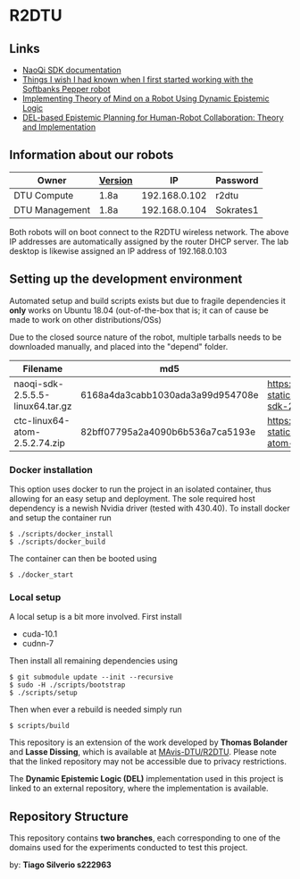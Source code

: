 # R2DTU

## Links

- [NaoQi SDK documentation](http://doc.aldebaran.com/2-5/index_dev_guide.html)
- [Things I wish I had known when I first started working with the Softbanks Pepper robot](https://github.com/MAvis-DTU/R2DTU)
- [Implementing Theory of Mind on a Robot Using Dynamic Epistemic Logic](https://doi.org/10.24963/ijcai.2020/224)
- [DEL-based Epistemic Planning for Human-Robot Collaboration: Theory and Implementation](http://www.imm.dtu.dk/~tobo/main_kr21.pdf)

## Information about our robots

Owner | [Version](http://doc.aldebaran.com/2-5/family/pepper_technical/pepper_versions.html) | IP | Password
--- | --- | --- | ---
DTU Compute | 1.8a | 192.168.0.102 | r2dtu
DTU Management | 1.8a | 192.168.0.104 | Sokrates1

Both robots will on boot connect to the R2DTU wireless network. The above IP addresses are automatically assigned by the router DHCP server.
The lab desktop is likewise assigned an IP address of 192.168.0.103

## Setting up the development environment

Automated setup and build scripts exists but due to fragile dependencies it __only__ works on Ubuntu 18.04 (out-of-the-box that is; it can of cause be made to work on other distributions/OSs)

Due to the closed source nature of the robot, multiple tarballs needs to
be downloaded manually, and placed into the "depend" folder.

Filename | md5 | link
--- | --- | ---
naoqi-sdk-2.5.5.5-linux64.tar.gz | 6168a4da3cabb1030ada3a99d954708e |https://community-static.aldebaran.com/resources/2.5.10/NAOqi%20SDK/naoqi-sdk-2.5.7.1-linux64.tar.gz
ctc-linux64-atom-2.5.2.74.zip | 82bff07795a2a4090b6b536a7ca5193e |https://community-static.aldebaran.com/resources/2.5.10/CTC/ctc-linux64-atom-2.5.10.7.zip

### Docker installation
This option uses docker to run the project in an isolated container, thus allowing for an easy setup and deployment.
The sole required host dependency is a newish Nvidia driver (tested with 430.40).
To install docker and setup the container run
```
$ ./scripts/docker_install
$ ./scripts/docker_build
```
The container can then be booted using
```
$ ./docker_start
```

### Local setup
A local setup is a bit more involved.
First install
+ cuda-10.1
+ cudnn-7

Then install all remaining dependencies using
```
$ git submodule update --init --recursive
$ sudo -H ./scripts/bootstrap
$ ./scripts/setup
```

Then when ever a rebuild is needed simply run
```
$ scripts/build
```
This repository is an extension of the work developed by **Thomas Bolander** and **Lasse Dissing**, which is available at [MAvis-DTU/R2DTU](https://github.com/MAvis-DTU/R2DTU). Please note that the linked repository may not be accessible due to privacy restrictions.

The **Dynamic Epistemic Logic (DEL)** implementation used in this project is linked to an external repository, where the implementation is available.

## Repository Structure

This repository contains **two branches**, each corresponding to one of the domains used for the experiments conducted to test this project.

by: **Tiago Silverio s222963**